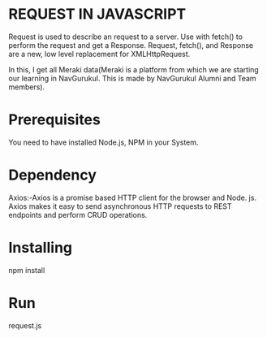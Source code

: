 REQUEST IN JAVASCRIPT
====================================

Request is used to describe an request to a server. Use with fetch() to perform the request and get a Response. Request, fetch(), and Response are a new, low level replacement for XMLHttpRequest.

In this, I get all Meraki data(Meraki is a platform from which we are starting
our learning in NavGurukul. This is made by NavGurukul Alumni and Team
members).


Prerequisites
===============
You need to have installed Node.js, NPM in your System.

Dependency
===============
Axios:-Axios is a promise based HTTP client for the browser and Node. js. Axios makes it easy to send asynchronous HTTP requests to REST endpoints and perform CRUD operations. 


Installing
===============
npm install

Run
===============
request.js



